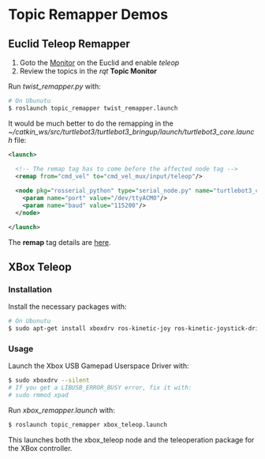 # Topic Remapper Demos

## Euclid Teleop Remapper

1) Goto the [Monitor](http://euclid.local/#apps) on the Euclid and enable *teleop*
2) Review the topics in the *rqt* **Topic Monitor**

Run *twist_remapper.py* with: 
```bash
# On Ubunutu
$ roslaunch topic_remapper twist_remapper.launch
```

It would be much better to do the remapping in the *~/catkin_ws/src/turtlebot3/turtlebot3_bringup/launch/turtlebot3_core.launch* file:
```xml
<launch>

  <!-- The remap tag has to come before the affected node tag -->
  <remap from="cmd_vel" to="cmd_vel_mux/input/teleop"/>
  
  <node pkg="rosserial_python" type="serial_node.py" name="turtlebot3_core" output="screen">
    <param name="port" value="/dev/ttyACM0"/>
    <param name="baud" value="115200"/>
  </node>

</launch>
``` 

The **remap** tag details are [here](http://wiki.ros.org/roslaunch/XML/remap).

## XBox Teleop

### Installation

Install the necessary packages with:
````bash
# On Ubunutu
$ sudo apt-get install xboxdrv ros-kinetic-joy ros-kinetic-joystick-drivers ros-kinetic-teleop-twist-joy
````

### Usage

Launch the Xbox USB Gamepad Userspace Driver with:
```bash
$ sudo xboxdrv --silent
# If you get a LIBUSB_ERROR_BUSY error, fix it with:
# sudo rmmod xpad
```

Run *xbox_remapper.launch* with: 
```bash
$ roslaunch topic_remapper xbox_teleop.launch
```

This launches both the xbox_teleop node and the teleoperation package for the XBox controller.
